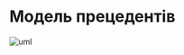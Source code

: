 # Модель прецедентів


![uml](http://www.plantuml.com/plantuml/png/ZLNVIXjV4BxVfpXuyxioFnDAAQABaa9l2yKxGTRagA6RtR9_2Yszi96cDwBIYgNIOgqliAn9JJMxUONPL-YJTCwV7VOqNUfDE9apyyqtCz-PNGiZ9uZYlci5lTszYErnfyi3QsN7zo8MzbxprTO3rl5TFrZTTftES_if_ZYxV9cjRDiRxSTRpKRJubwt3BIYNkJoQdppaH4Fbp0kzY4jpegt31B8u1ODW-80Kl6lE6JFuk0bttKynq1vQA9yWHn6C8Ox380P0ewB8OobAKEqCqWbAyN6SZgH7x05-2YoulNX0dD2zYJcOKHtvv0Zp0JlDPdYlVJQ27b0JYV8Du4xX1d016wbmxhdkAygG9_GOmevGcJaqux3oEyRG2EO8irCCzh7V0F1G45s-ptFilvZ6sqUiXsCa5oNhJZa7IVaR45sVwkvyl-slUd1Dop_b726Y7dC89CSShY675rkvyk3H1NORcv9-3_HMnhz15B53Skv8Nn17EaV54U8T9yiBPN5A4iqjxugET04hajnG8PvfId37E_-MPL0hojAJ6ccfpGkeNCqJQfY9Ee2oc2kfrvB_aBAV0pNg9PZ637vvmQHKR7OpKI951rhSY9zdQAkWWymgTPF3PAgabf0p2dGWoXh8TngFQJGse8kCKKgqr6xJ8MPXKWNAgL4hwcbPjJryo10emRvR6eA81d3L3HVIZdNkH86CpskaP9GPJDX92uhFK6Kl11DLbqqGf6vwlf0xRPV-v-B8t4KrzG3oQwk0QUGQn7F59vS8J_W3eccwWup_cHYpchX9P3-FIaacvvoIynjLNc9j63MnJuASRTw7kz4FTyBBI5rjXWllh7rXjIzDerQH8RDah3296m2nxIKGAPL8z4aYKjeILZXPrUsLDL8IuLOs_JogoPwmKGxq9vbThheAl-v2yAcAimRGvJbQJxAl3B3T5-GWhWXoP3LhivEVQztV3_2IFfciXU-wx8GQV5-WztZCzcmu2jyXokuOd0E5p1aQ9qsODY0Ipp91OFgEyIJVEWMUar4u69hgRKaFxAQmngUuxxx6m00)

